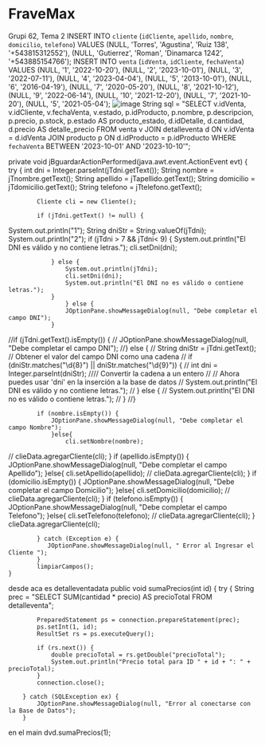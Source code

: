 # FraveMax
Grupi 62, Tema 2
INSERT INTO `cliente` (`idCliente`, `apellido`, `nombre`, `domicilio`, `telefono`) VALUES (NULL, 'Torres', 'Agustina', 'Ruiz 138', '+543815312552'), (NULL, 'Gutierrez', 'Roman', 'Dinamarca 1242', '+543885154766');
INSERT INTO `venta` (`idVenta`, `idCliente`, `fechaVenta`) VALUES (NULL, '1', '2022-10-20'), (NULL, '2', '2023-10-01'), (NULL, '3', '2022-07-11'), (NULL, '4', '2023-04-04'), (NULL, '5', '2013-10-01'), (NULL, '6', '2016-04-19'), (NULL, '7', '2020-05-20'), (NULL, '8', '2021-10-12'), (NULL, '9', '2022-06-14'), (NULL, '10', '2021-12-20'), (NULL, '7', '2021-10-20'), (NULL, '5', '2021-05-04');
![image](https://github.com/GabrielLisandro/FraveMax/assets/141675470/914c1c0c-0f8b-475c-b247-083c88f20442)
String sql = "SELECT v.idVenta, v.idCliente, v.fechaVenta, v.estado, p.idProducto, p.nombre, p.descripcion, p.precio, p.stock, p.estado AS producto_estado, d.idDetalle, d.cantidad, d.precio AS detalle_precio FROM venta v JOIN detalleventa d ON v.idVenta = d.idVenta JOIN producto p ON d.idProducto = p.idProducto WHERE `fechaVenta` BETWEEN '2023-10-01' AND '2023-10-10'";

private void jBguardarActionPerformed(java.awt.event.ActionEvent evt) {                                          
        try {
            int dni = Integer.parseInt(jTdni.getText());
            String nombre = jTnombre.getText();
            String apellido = jTapellido.getText();
            String domicilio = jTdomicilio.getText();
            String telefono = jTtelefono.getText();

            Cliente cli = new Cliente();
            
            if (jTdni.getText() != null) {
System.out.println("1");
                String dniStr = String.valueOf(jTdni);
System.out.println("2");
                if (jTdni > 7 && jTdni< 9) {
                    System.out.println("El DNI es válido y no contiene letras.");
                    cli.setDni(dni);
                   
                } else {
                    System.out.println(jTdni);
                    cli.setDni(dni);
                    System.out.println("El DNI no es válido o contiene letras.");
                }
                    } else {
                    JOptionPane.showMessageDialog(null, "Debe completar el campo DNI");
                }

//if (jTdni.getText().isEmpty()) {
//    JOptionPane.showMessageDialog(null, "Debe completar el campo DNI");
//} else {
//    String dniStr = jTdni.getText(); // Obtener el valor del campo DNI como una cadena
//    if (dniStr.matches("\\d{8}") || dniStr.matches("\\d{9}")) {
//        int dni = Integer.parseInt(dniStr); 
//// Convertir la cadena a un entero
//        // Ahora puedes usar 'dni' en la inserción a la base de datos
//        System.out.println("El DNI es válido y no contiene letras.");
//    } else {
//        System.out.println("El DNI no es válido o contiene letras.");
//    }
//}

            if (nombre.isEmpty()) {
                JOptionPane.showMessageDialog(null, "Debe completar el campo Nombre");
                }else{
                    cli.setNombre(nombre);
//                    clieData.agregarCliente(cli);
            }
            if (apellido.isEmpty()) {
                JOptionPane.showMessageDialog(null, "Debe completar el campo Apellido");
                }else{
                    cli.setApellido(apellido);
//                    clieData.agregarCliente(cli);
            }
            if (domicilio.isEmpty()) {
                JOptionPane.showMessageDialog(null, "Debe completar el campo Domicilio");
                }else{
                    cli.setDomicilio(domicilio);
//                    clieData.agregarCliente(cli);
            }
            if (telefono.isEmpty()) {
                JOptionPane.showMessageDialog(null, "Debe completar el campo Telefono");
                }else{
                    cli.setTelefono(telefono);
//                    clieData.agregarCliente(cli);
            }
            clieData.agregarCliente(cli);
            
            } catch (Exception e) {
               JOptionPane.showMessageDialog(null, " Error al Ingresar el Cliente ");
            }
            limpiarCampos();
    }                                
desde aca es detalleventadata
 public void sumaPrecios(int id) {
        try {
            String prec = "SELECT SUM(cantidad * precio) AS precioTotal FROM detalleventa";

            PreparedStatement ps = connection.prepareStatement(prec);
            ps.setInt(1, id);
            ResultSet rs = ps.executeQuery();

            if (rs.next()) {
                double precioTotal = rs.getDouble("precioTotal");
                System.out.println("Precio total para ID " + id + ": " + precioTotal);
            }
            connection.close();

        } catch (SQLException ex) {
            JOptionPane.showMessageDialog(null, "Error al conectarse con la Base de Datos");
        }
en el main dvd.sumaPrecios(1);
